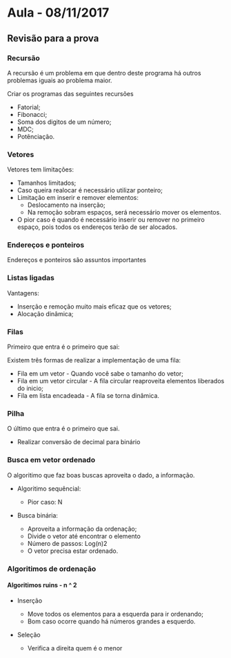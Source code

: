 # Aula - 08/11/2017

## Revisão para a prova

### Recursão

A recursão é um problema em que dentro deste programa há outros problemas iguais ao problema maior.

Criar os programas das seguintes recursões

* Fatorial;
* Fibonacci;
* Soma dos digitos de um número;
* MDC;
* Potênciação.

### Vetores

Vetores tem limitações:

* Tamanhos limitados;
* Caso queira realocar é necessário utilizar ponteiro;
* Limitação em inserir e remover elementos:
    * Deslocamento na inserção;
    * Na remoção sobram espaços, será necessário mover os elementos.
* O pior caso é quando é necessário inserir ou remover no primeiro espaço, pois todos os endereços terão de ser alocados.

### Endereços e ponteiros

Endereços e ponteiros são assuntos importantes 

### Listas ligadas

Vantagens:
* Inserção e remoção muito mais eficaz que os vetores;
* Alocação dinâmica;

### Filas

Primeiro que entra é o primeiro que sai:

Existem três formas de realizar a implementação de uma fila:

* Fila em um vetor - Quando você sabe o tamanho do vetor;
* Fila em um vetor circular - A fila circular reaproveita elementos liberados do inicio;
* Fila em lista encadeada - A fila se torna dinâmica.


### Pilha

O último que entra é o primeiro que sai.

* Realizar conversão de decimal para binário


### Busca em vetor ordenado

O algoritimo que faz boas buscas aproveita o dado, a informação.

* Algoritimo sequêncial:
    * Pior caso: N

* Busca binária:
    * Aproveita a informação da ordenação;
    * Divide o vetor até encontrar o elemento
    * Número de passos: Log(n)2
    * O vetor precisa estar ordenado.

### Algoritimos de ordenação

<!-- 2 são ruins, 3 são bons --> 

#### Algoritimos ruins - n ^ 2

* Inserção
    * Move todos os elementos para a esquerda para ir ordenando;
    * Bom caso ocorre quando há números grandes a esquerdo.

* Seleção
    * Verifica a direita quem é o menor